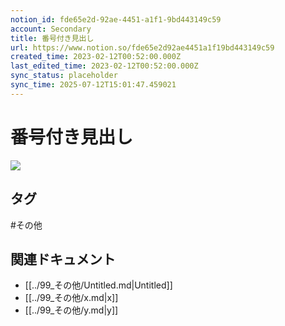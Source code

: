 ```yaml
---
notion_id: fde65e2d-92ae-4451-a1f1-9bd443149c59
account: Secondary
title: 番号付き見出し
url: https://www.notion.so/fde65e2d92ae4451a1f19bd443149c59
created_time: 2023-02-12T00:52:00.000Z
last_edited_time: 2023-02-12T00:52:00.000Z
sync_status: placeholder
sync_time: 2025-07-12T15:01:47.459021
---
```

# 番号付き見出し

![](https://prod-files-secure.s3.us-west-2.amazonaws.com/d58fe38c-a9d4-4466-aed9-85604b7b2c6d/3f815296-794a-4dd9-b116-e48bc6624373/Untitled.png?X-Amz-Algorithm=AWS4-HMAC-SHA256&X-Amz-Content-Sha256=UNSIGNED-PAYLOAD&X-Amz-Credential=ASIAZI2LB4664AXFGWPH%2F20250719%2Fus-west-2%2Fs3%2Faws4_request&X-Amz-Date=20250719T065650Z&X-Amz-Expires=3600&X-Amz-Security-Token=IQoJb3JpZ2luX2VjEIX%2F%2F%2F%2F%2F%2F%2F%2F%2F%2FwEaCXVzLXdlc3QtMiJHMEUCIQCS5VEQsLc5l1jHsPZyqeWpN3TvxlUmr2Gt85KBW0cXRwIgVodwEPClLopoXhk%2FqqsDbjD0KBPMNO7y%2FZxvS%2F1LQ2YqiAQInv%2F%2F%2F%2F%2F%2F%2F%2F%2F%2FARAAGgw2Mzc0MjMxODM4MDUiDNrVgpedIXwT60xhEyrcA5oBdSqG3XBrzoiKdcFro1DTJf2UyiZRsoX9XtFH0QkEoQMuyAPQqW2iff76%2F8gRvYO%2BZ51%2BqrG5eIOBLfjiQ06vTH4B6M%2Btm4skG%2FJCnitkmk%2BuTYfx8Hfd1nDVY6bSJjLCk23yvdGkkhnV%2B2tWOvXc33xJTENe%2BAsVDjJzyrTu2ndaFTafjyAxSWrKzy8zzo%2B%2F4Yan6NKxIJp8uBy0rd0YSOdSOdIq%2F2AK2svw60lsx69xq4X91Zii%2BDz8JIMR8Wn3aWSanlk%2FzzaO4Q7%2BrREYulLmv992nYIw7DI%2B4hgtU%2FqAWEEQ1jfpcJQiGPkX9NOEk7e%2FQgbFQ%2FMYLQqFP1b%2F3ao6Nixvn%2Fnuy5Pfo4EhbZRpe1C6ICidlVXGzSbJA%2Bn9SYuP9D2Ntf8ftBLnC07XRYRHjjpDdHaJIkV%2FuJ4pkcA67saciFI8TbVxzQUS7i6Yba2AXBQE0hXF5qMQC5r5DT8%2B3k2lDh6x9CpBonHTUZV0lLIX%2FPX0eCBt3HySsu6jVwW1ymDempatX1bZAZBDYqH5ydsOr%2Fg4qZknKaEczh3VNnuGZapSTkx37bPtVAcw%2BfweQkNXgmeEt4XFgkIwXuUphD84VrPURCYIpR6671ge%2B7i2FCI1TQU6MJzF7MMGOqUBINh6BKVdFMsNBxKDXZD3oh56Gw2yEOwno8J1cPdSSsc%2Fv3rp6YycRhF1tM%2BRWP6aeQ7%2BL5K6QxJ5i84kGvrt9B373E0BnCoXTp7W%2F4Qt9jURjG6IJeh9VxgoJmy3lfsPlZZhlRddy8TWmuVXlvTpDPW3tkTO803BE6rDIVDP%2FaSWlL5hT6zeypBdpzJsEyOJ9sWKP9%2BW%2BrpY7COEW9TmSp6a1HJw&X-Amz-Signature=a4be7abf750e36fceacb415a459d4423873f6be482e71d2588b16af878211064&X-Amz-SignedHeaders=host&x-amz-checksum-mode=ENABLED&x-id=GetObject)

## タグ

#その他 

## 関連ドキュメント

- [[../99_その他/Untitled.md|Untitled]]
- [[../99_その他/x.md|x]]
- [[../99_その他/y.md|y]]

